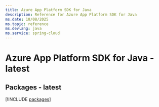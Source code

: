 ```yaml
---
title: Azure App Platform SDK for Java
description: Reference for Azure App Platform SDK for Java
ms.date: 10/08/2025
ms.topic: reference
ms.devlang: java
ms.service: spring-cloud
---
```

# Azure App Platform SDK for Java - latest
## Packages - latest
[!INCLUDE [packages](app-platform-index.md)]